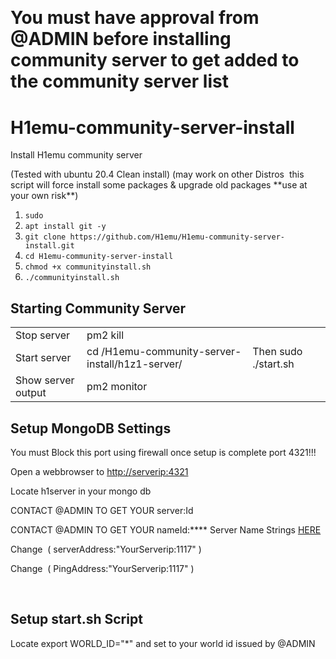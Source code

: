 <h1 dir="auto"><img src="https://i.gyazo.com/5d2322450b17f0692fd7d48014cc70d6.png" alt="" /></h1>
<h1 dir="auto">You must have approval from @ADMIN before installing community server to get added to the community server list</h1>
<h1 dir="auto">H1emu-community-server-install</h1>
<p dir="auto">Install H1emu community server</p>
<p dir="auto">(Tested with ubuntu 20.4 Clean install) (may work on other Distros&nbsp; this script will force install some packages &amp; upgrade old packages **use at your own risk**)</p>
<ol>
<li><code>sudo</code></li>
<li><code>apt install git -y</code></li>
<li><code>git clone https://github.com/H1emu/H1emu-community-server-install.git<br /></code></li>
<li><code>cd H1emu-community-server-install</code></li>
<li><code>chmod +x communityinstall.sh</code></li>
<li><code>./communityinstall.sh</code></li>
</ol>
<p dir="auto"></p>
<h2>Starting Community Server</h2>
<table>
<tbody>
<tr>
<td>Stop server</td>
<td>pm2 kill</td>
</tr>
<tr>
<td>Start server</td>
<td>cd /H1emu-community-server-install/h1z1-server/</td>
<td>Then sudo ./start.sh</td>
</tr>
<tr>
<td>Show server output</td>
<td>pm2 monitor</td>
</tr>
</tbody>
</table>
<h2>Setup MongoDB Settings</h2>
<p dir="auto">You must Block this port using firewall once setup is complete port 4321!!!</p>
<p dir="auto">Open a webbrowser to <a href="http://ip:4321">http://serverip:4321</a></p>
<p dir="auto">Locate h1server in your mongo db</p>
<p dir="auto">CONTACT @ADMIN TO GET YOUR server:Id</p>
<p dir="auto">CONTACT @ADMIN TO GET YOUR nameId:**** Server Name Strings <a href="https://github.com/QuentinGruber/h1z1-string-finder/blob/main/strings.log">HERE</a></p>
<p dir="auto">Change&nbsp; ( serverAddress:"YourServerip:1117" )</p>
<p dir="auto">Change&nbsp; ( PingAddress:"YourServerip:1117" )</p>
<div class="fieldset Number ng-star-inserted">
<div class="key">&nbsp;</div>
</div>
<h2>Setup start.sh Script</h2>
<p dir="auto">Locate export WORLD_ID="*" and set to your world id issued by @ADMIN</p>
<p dir="auto"><img src="https://i.gyazo.com/9010a3af6b02b803f9d2922581f5b771.png" alt="" /></p>
<p dir="auto"><img src="https://i.gyazo.com/4775ad7f732383e520aaf5bd5b705eca.png" alt="" /></p>

<p dir="auto">&nbsp;</p>
<h2>&nbsp;</h2>
